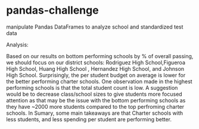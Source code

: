 # pandas-challenge
manipulate Pandas DataFrames to analyze school and standardized test data


Analysis:

Based on our results on bottom performing schools by % of overall passing, we should focus on our district schools: Rodriguez High School,Figueroa High School, Huang High School	, Hernandez High School, and Johnson High School. Surprisingly, the per student budget on average is lower for the better performing charter schools. One observation made in the highest performing schools is that the total student count is low. A suggestion would be to decrease class/school sizes to give students more focused attention as that may be the issue with the bottom performing schools as they have ~2000 more students compared to the top perfroming charter schools. In Sumary, some main takeaways are that Charter schools with less students, and less spending per student are performing better.